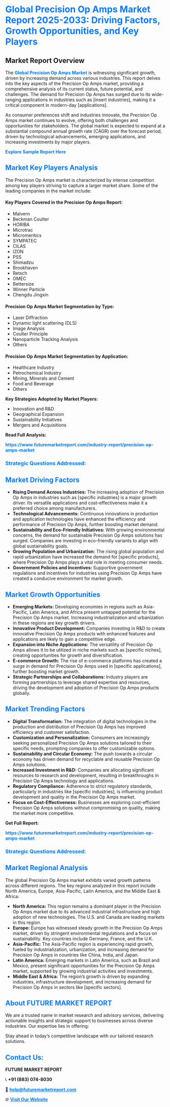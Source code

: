 <h1 style="color: #007BFF;">Global Precision Op Amps Market Report 2025-2033: Driving Factors, Growth Opportunities, and Key Players</h1>

<section id="overview">
<h2>Market Report Overview</h2>
<p>The <a href="https://www.futuremarketreport.com/industry-report/precision-op-amps-market" style="color: #007BFF; text-decoration: none;"><strong>Global Precision Op Amps Market</strong></a> is witnessing significant growth, driven by increasing demand across various industries. This report delves into the key aspects of the Precision Op Amps market, providing a comprehensive analysis of its current status, future potential, and challenges. The demand for Precision Op Amps has surged due to its wide-ranging applications in industries such as [insert industries], making it a critical component in modern-day [applications].</p>
<p>As consumer preferences shift and industries innovate, the Precision Op Amps market continues to evolve, offering both challenges and opportunities for stakeholders. The global market is expected to expand at a substantial compound annual growth rate (CAGR) over the forecast period, driven by technological advancements, emerging applications, and increasing investments by major players.</p>
</section>

<section id="overview">
<p><a href="https://www.futuremarketreport.com/request-sample/reportId=37790" style="color: #007BFF; text-decoration: none;"><strong>Explore Sample Report Here</strong></a></p>
</section>

<section id="key-players">
<h2 style="color: #007BFF;">Market Key Players Analysis</h2>
<p>The Precision Op Amps market is characterized by intense competition among key players striving to capture a larger market share. Some of the leading companies in the market include:</p>
<h4>Key Players Covered in the Precision Op Amps Report:</h4>
<ul><li>Malvern</li><li>Beckman Coulter</li><li>HORIBA</li><li>Microtrac</li><li>Micromeritics</li><li>SYMPATEC</li><li>CILAS</li><li>IZON</li><li>PSS</li><li>Shimadzu</li><li>Brookhaven</li><li>Retsch</li><li>OMEC</li><li>Bettersize</li><li>Winner Particle</li><li>Chengdu Jingxin</li></ul>
<h4>Precision Op Amps Market Segmentation by Type:</h4>
<ul><li>Laser Diffraction</li><li>Dynamic light scattering (DLS)</li><li>Image Analysis</li><li>Coulter Principle</li><li>Nanoparticle Tracking Analysis</li><li>Others</li></ul>

<h4>Precision Op Amps Market Segmentation by Application:</h4>
<ul><li>Healthcare Industry</li><li>Petrochemical Industry</li><li>Mining, Minerals and Cement</li><li>Food and Beverage</li><li>Others</li></ul>
<p><strong>Key Strategies Adopted by Market Players:</strong></p>
<ul>
<li>Innovation and R&D</li>
<li>Geographical Expansion</li>
<li>Sustainability Initiatives</li>
<li>Mergers and Acquisitions</li>
</ul>
</section>

<section>
<p><strong>Read Full Analysis: </strong></p><a href="https://www.futuremarketreport.com/industry-report/precision-op-amps-market" style="color: #007BFF; text-decoration: none;"><strong>https://www.futuremarketreport.com/industry-report/precision-op-amps-market</strong></a>
<h3 style="color: #007BFF;">Strategic Questions Addressed:</h3>
</section>

<section id="driving-factors">
<h2 style="color: #007BFF;">Market Driving Factors</h2>
<ul>
<li><strong>Rising Demand Across Industries:</strong> The increasing adoption of Precision Op Amps in industries such as [specific industries] is a major growth driver. Its versatile applications and cost-effectiveness make it a preferred choice among manufacturers.</li>
<li><strong>Technological Advancements:</strong> Continuous innovations in production and application technologies have enhanced the efficiency and performance of Precision Op Amps, further boosting market demand.</li>
<li><strong>Sustainability and Eco-Friendly Initiatives:</strong> With growing environmental concerns, the demand for sustainable Precision Op Amps solutions has surged. Companies are investing in eco-friendly variants to align with global sustainability goals.</li>
<li><strong>Growing Population and Urbanization:</strong> The rising global population and rapid urbanization have increased the demand for [specific products], where Precision Op Amps plays a vital role in meeting consumer needs.</li>
<li><strong>Government Policies and Incentives:</strong> Supportive government regulations and incentives for industries using Precision Op Amps have created a conducive environment for market growth.</li>
</ul>
</section>

<section id="growth-opportunities">
<h2 style="color: #007BFF;">Market Growth Opportunities</h2>
<ul>
<li><strong>Emerging Markets:</strong> Developing economies in regions such as Asia-Pacific, Latin America, and Africa present untapped potential for the Precision Op Amps market. Increasing industrialization and urbanization in these regions are key growth drivers.</li>
<li><strong>Innovative Product Development:</strong> Companies investing in R&D to create innovative Precision Op Amps products with enhanced features and applications are likely to gain a competitive edge.</li>
<li><strong>Expansion into Niche Applications:</strong> The versatility of Precision Op Amps allows it to be utilized in niche markets such as [specific niches], creating opportunities for growth and diversification.</li>
<li><strong>E-commerce Growth:</strong> The rise of e-commerce platforms has created a surge in demand for Precision Op Amps used in [specific applications], further boosting market growth.</li>
<li><strong>Strategic Partnerships and Collaborations:</strong> Industry players are forming partnerships to leverage shared expertise and resources, driving the development and adoption of Precision Op Amps products globally.</li>
</ul>
</section>

<section id="trending-factors">
<h2 style="color: #007BFF;">Market Trending Factors</h2>
<ul>
<li><strong>Digital Transformation:</strong> The integration of digital technologies in the production and distribution of Precision Op Amps has improved efficiency and customer satisfaction.</li>
<li><strong>Customization and Personalization:</strong> Consumers are increasingly seeking personalized Precision Op Amps solutions tailored to their specific needs, prompting companies to offer customizable options.</li>
<li><strong>Sustainability and Circular Economy:</strong> The push towards a circular economy has driven demand for recyclable and reusable Precision Op Amps solutions.</li>
<li><strong>Increased Investment in R&D:</strong> Companies are allocating significant resources to research and development, resulting in breakthroughs in Precision Op Amps technology and applications.</li>
<li><strong>Regulatory Compliance:</strong> Adherence to strict regulatory standards, particularly in industries like [specific industries], is influencing product development and quality in the Precision Op Amps market.</li>
<li><strong>Focus on Cost-Effectiveness:</strong> Businesses are exploring cost-efficient Precision Op Amps solutions without compromising on quality, making the market more competitive.</li>
</ul>
</section>

<section>
<p><strong>Get Full Report: </strong></p><a href="https://www.futuremarketreport.com/industry-report/precision-op-amps-market" style="color: #007BFF; text-decoration: none;"><strong>https://www.futuremarketreport.com/industry-report/precision-op-amps-market</strong></a>
<h3 style="color: #007BFF;">Strategic Questions Addressed:</h3>
</section>


<section id="regional-analysis">
<h2 style="color: #007BFF;">Market Regional Analysis</h2>
<p>The global Precision Op Amps market exhibits varied growth patterns across different regions. The key regions analyzed in this report include North America, Europe, Asia-Pacific, Latin America, and the Middle East & Africa:</p>
<ul>
<li><strong>North America:</strong> This region remains a dominant player in the Precision Op Amps market due to its advanced industrial infrastructure and high adoption of new technologies. The U.S. and Canada are leading markets in this region.</li>
<li><strong>Europe:</strong> Europe has witnessed steady growth in the Precision Op Amps market, driven by stringent environmental regulations and a focus on sustainability. Key countries include Germany, France, and the U.K.</li>
<li><strong>Asia-Pacific:</strong> The Asia-Pacific region is experiencing rapid growth, fueled by industrialization, urbanization, and increasing demand for Precision Op Amps in countries like China, India, and Japan.</li>
<li><strong>Latin America:</strong> Emerging markets in Latin America, such as Brazil and Mexico, present significant opportunities for the Precision Op Amps market, supported by growing industrial activities and investments.</li>
<li><strong>Middle East & Africa:</strong> The region’s growth is driven by expanding industries, infrastructure development, and increasing demand for Precision Op Amps in sectors like [specific sectors].</li>
</ul>
</section>

<footer>
<h2 style="color: #007BFF;">About FUTURE MARKET REPORT</h2>
<p>We are a trusted name in market research and advisory services, delivering actionable insights and strategic support to businesses across diverse industries. Our expertise lies in offering:</p>

<p>Stay ahead in today’s competitive landscape with our tailored research solutions.</p>

<h2 style="color: #007BFF;">Contact Us:</h2>
<p><strong>FUTURE MARKET REPORT</strong></p>
<p>📞 <strong>+91 (883) 074-8030</strong></p>
<p>📧 <strong><a href="mailto:help@futuremarketreport.com" style="color: #007BFF;">help@futuremarketreport.com</a></strong></p>
<p>🌐 <strong><a href="https://www.futuremarketreport.com/" style="color: #007BFF;">Visit Our Website</a></strong></p>
</footer>